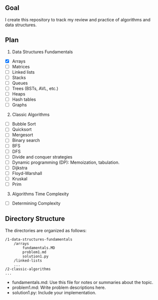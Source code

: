 ## Goal

I create this repository to track my review and practice of algorithms and data structures.

## Plan

1. Data Structures Fundamentals

- [x] Arrays
- [ ] Matrices
- [ ] Linked lists
- [ ] Stacks
- [ ] Queues
- [ ] Trees (BSTs, AVL, etc.)
- [ ] Heaps
- [ ] Hash tables
- [ ] Graphs

2. Classic Algorithms

- [ ] Bubble Sort
- [ ] Quicksort
- [ ] Mergesort
- [ ] Binary search
- [ ] BFS
- [ ] DFS
- [ ] Divide and conquer strategies
- [ ] Dynamic programming (DP): Memoization, tabulation.
- [ ] Dijkstra
- [ ] Floyd-Warshall
- [ ] Kruskal
- [ ] Prim

3. Algorithms Time Complexity

- [ ] Determining Complexity

## Directory Structure

The directories are organized as follows:

```
/1-data-structures-fundamentals
    /arrays
        fundamentals.MD
        problem1.md
        solution1.py
    /linked-lists
    ...
/2-classic-algorithms
...

```

- fundamentals.md: Use this file for notes or summaries about the topic.
- problem1.md: Write problem descriptions here.
- solution1.py: Include your implementation.
